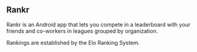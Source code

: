 ## Rankr
Rankr is an Android app that lets you compete in a leaderboard with your friends and co-workers in leagues grouped by organization.

Rankings are established by the Elo Ranking System. 